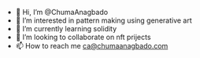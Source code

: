 - 👋 Hi, I’m @ChumaAnagbado
- 👀 I’m interested in pattern making using generative art
- 🌱 I’m currently learning solidity
- 💞️ I’m looking to collaborate on nft prijects
- 📫 How to reach me ca@chumaanagbado.com

<!---
ChumaAnagbado/ChumaAnagbado is a ✨ special ✨ repository because its `README.md` (this file) appears on your GitHub profile.
You can click the Preview link to take a look at your changes.
--->
